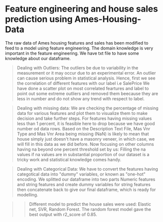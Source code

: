 # Feature engineering and house sales prediction using Ames-Housing-Data
The raw data of Ames housing features and sales has been modified to feed to a model using feature engineering.
The domain knowledge is very important in the feature engineering. We have txt file to have some knowledge about our dataframe.

> Dealing with Outliers: 
The outliers be due to variability in the measurement or it may occur due to an experimental error. An outlier can cause serious problem in statistical 
analysis. Hence, first we see the correlation of different features with our label i.e SalePrice
We have done a scatter plot on most correlated feartures and label to point out some extreme outliers and removed them beecause they are less in number 
and do not show any trend with respect to label.

> Dealing with missing data: 
We are checking the percentage of missing data for various features and plot them to visualize them to make decision and take further steps.
For features having missing values less than 1 percent, it is feasible here to drop because we have good number od data rows. 
Based on the Description Text File, Mas Vnr Type and Mas Vnr Area being missing (NaN) is likely to mean that house simply just doesn't have a masonry veneer, 
in which case, we will fill in this data as we did before.
Now focusing on other columns having na beyond one percent threshold set by us:
Filling the na values if na values are in substantial proportion of our dataset is a tricky work and statistical knowledge comes handy.

> Dealing with Categorical Data: 
We have to convert the features having categotical data into "dummy" variables, or known as "one-hot" encoding. 
We splitted our dataframe into two parts Numeric features and string features and create dummy variables for string features then concatenate back to 
give our final dataframe, which is ready for modelling.


>> Different model to predict the house sales were used: Elastic net, SVR, Random Forest.
   The random forest model gave the best output with r2_score of 0.85.








